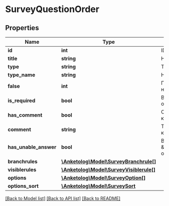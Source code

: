 # SurveyQuestionOrder

## Properties
Name | Type | Description | Notes
------------ | ------------- | ------------- | -------------
**id** | **int** | ID вопроса | 
**title** | **string** | Название вопроса | 
**type** | **string** | Тип вопроса | 
**type_name** | **string** | Название типа | 
**false** | **int** | Порядковый номер | [optional] 
**is_required** | **bool** | Вопрос обязательный | 
**has_comment** | **bool** | Отображать комментарий | 
**comment** | **string** | Текст комментария | 
**has_unable_answer** | **bool** | Вариант \&quot;затрудняюсь ответить\&quot; | 
**branchrules** | [**\Anketolog\Model\SurveyBranchrule[]**](SurveyBranchrule.md) |  | 
**visiblerules** | [**\Anketolog\Model\SurveyVisiblerule[]**](SurveyVisiblerule.md) |  | 
**options** | [**\Anketolog\Model\SurveyOption[]**](SurveyOption.md) |  | 
**options_sort** | [**\Anketolog\Model\SurveySort**](SurveySort.md) |  | 

[[Back to Model list]](../README.md#documentation-for-models) [[Back to API list]](../README.md#documentation-for-api-endpoints) [[Back to README]](../README.md)



